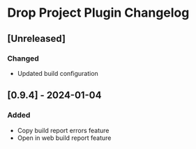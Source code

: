 <!-- Keep a Changelog guide -> https://keepachangelog.com -->

# Drop Project Plugin Changelog

## [Unreleased]

### Changed

- Updated build configuration

## [0.9.4] - 2024-01-04

### Added

- Copy build report errors feature
- Open in web build report feature